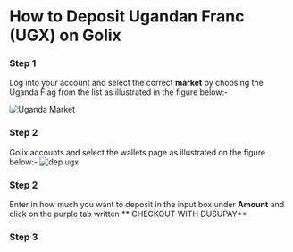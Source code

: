 # How to Deposit Ugandan Franc (UGX) on Golix
### Step 1
Log into your account and select the correct **market**  by choosing the Uganda Flag from the list as illustrated in the figure below:-

![Uganda Market
](https://lh3.googleusercontent.com/y_rOWPyg73dhz508LYL2z23fK9DzJE14DehHT91dka0ELtsSBesZspOcIr7UjmRL26vVJzLvsiMv)
### Step 2  
 Golix accounts and select the wallets page as illustrated on the figure below:-
![dep ugx
](https://lh3.googleusercontent.com/KU48kZKOolyguplvKM5zB_8t5PP_MyIpXOq-kSDo6y5OgQ1e0d2VdcnSfrI5TEttKcsBIwBaf6ck)
### Step 2
Enter in how much you want to deposit in the input box  under **Amount** and click on the purple tab written ** CHECKOUT WITH DUSUPAY**

### Step 3

